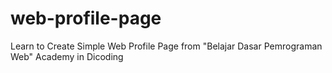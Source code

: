 # web-profile-page
Learn to Create Simple Web Profile Page from "Belajar Dasar Pemrograman Web" Academy in Dicoding
